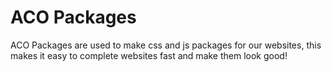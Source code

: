 # ACO Packages
ACO Packages are used to make css and js packages for our websites, this makes it easy to complete websites fast and make them look good!
